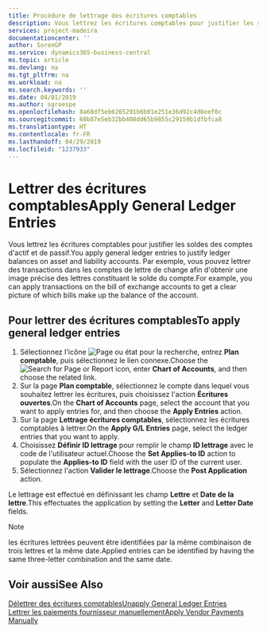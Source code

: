 ```yaml
---
title: Procédure de lettrage des écritures comptables
description: Vous lettrez les écritures comptables pour justifier les soldes des comptes d'actif et de passif.
services: project-madeira
documentationcenter: ''
author: SorenGP
ms.service: dynamics365-business-central
ms.topic: article
ms.devlang: na
ms.tgt_pltfrm: na
ms.workload: na
ms.search.keywords: ''
ms.date: 04/01/2019
ms.author: sgroespe
ms.openlocfilehash: 8a68df5eb6265291b6b01e251e36d92c4d8eef0c
ms.sourcegitcommit: 60b87e5eb32bb408dd65b9855c29159b1dfbfca8
ms.translationtype: HT
ms.contentlocale: fr-FR
ms.lasthandoff: 04/29/2019
ms.locfileid: "1237933"
---
```

# <a name="apply-general-ledger-entries"></a><span data-ttu-id="16573-103">Lettrer des écritures comptables</span><span class="sxs-lookup"><span data-stu-id="16573-103">Apply General Ledger Entries</span></span>
<span data-ttu-id="16573-104">Vous lettrez les écritures comptables pour justifier les soldes des comptes d'actif et de passif.</span><span class="sxs-lookup"><span data-stu-id="16573-104">You apply general ledger entries to justify ledger balances on asset and liability accounts.</span></span> <span data-ttu-id="16573-105">Par exemple, vous pouvez lettrer des transactions dans les comptes de lettre de change afin d'obtenir une image précise des lettres constituant le solde du compte.</span><span class="sxs-lookup"><span data-stu-id="16573-105">For example, you can apply transactions on the bill of exchange accounts to get a clear picture of which bills make up the balance of the account.</span></span>  

## <a name="to-apply-general-ledger-entries"></a><span data-ttu-id="16573-106">Pour lettrer des écritures comptables</span><span class="sxs-lookup"><span data-stu-id="16573-106">To apply general ledger entries</span></span>  

1.  <span data-ttu-id="16573-107">Sélectionnez l'icône ![Page ou état pour la recherche](../../media/ui-search/search_small.png "Page ou état pour la recherche"), entrez **Plan comptable**, puis sélectionnez le lien connexe.</span><span class="sxs-lookup"><span data-stu-id="16573-107">Choose the ![Search for Page or Report](../../media/ui-search/search_small.png "Search for Page or Report icon") icon, enter **Chart of Accounts**, and then choose the related link.</span></span>  
2.  <span data-ttu-id="16573-108">Sur la page **Plan comptable**, sélectionnez le compte dans lequel vous souhaitez lettrer les écritures, puis choisissez l'action **Écritures ouvertes**.</span><span class="sxs-lookup"><span data-stu-id="16573-108">On the **Chart of Accounts** page, select the account that you want to apply entries for, and then choose the **Apply Entries** action.</span></span>  
3.  <span data-ttu-id="16573-109">Sur la page **Lettrage écritures comptables**, sélectionnez les écritures comptables à lettrer.</span><span class="sxs-lookup"><span data-stu-id="16573-109">On the **Apply G/L Entries** page, select the ledger entries that you want to apply.</span></span>  
4.  <span data-ttu-id="16573-110">Choisissez **Définir ID lettrage** pour remplir le champ **ID lettrage** avec le code de l'utilisateur actuel.</span><span class="sxs-lookup"><span data-stu-id="16573-110">Choose the **Set Applies-to ID** action to populate the **Applies-to ID** field with the user ID of the current user.</span></span>  
5.  <span data-ttu-id="16573-111">Sélectionnez l'action **Valider le lettrage**.</span><span class="sxs-lookup"><span data-stu-id="16573-111">Choose the **Post Application** action.</span></span>  

<span data-ttu-id="16573-112">Le lettrage est effectué en définissant les champ **Lettre** et **Date de la lettre**.</span><span class="sxs-lookup"><span data-stu-id="16573-112">This effectuates the application by setting the **Letter** and **Letter Date** fields.</span></span>  

> [!NOTE]  
>  <span data-ttu-id="16573-113">les écritures lettrées peuvent être identifiées par la même combinaison de trois lettres et la même date.</span><span class="sxs-lookup"><span data-stu-id="16573-113">Applied entries can be identified by having the same three-letter combination and the same date.</span></span>

## <a name="see-also"></a><span data-ttu-id="16573-114">Voir aussi</span><span class="sxs-lookup"><span data-stu-id="16573-114">See Also</span></span>  
[<span data-ttu-id="16573-115">Délettrer des écritures comptables</span><span class="sxs-lookup"><span data-stu-id="16573-115">Unapply General Ledger Entries</span></span>](how-to-unapply-general-ledger-entries.md)  
[<span data-ttu-id="16573-116">Lettrer les paiements fournisseur manuellement</span><span class="sxs-lookup"><span data-stu-id="16573-116">Apply Vendor Payments Manually</span></span>](../../payables-how-apply-purchase-transactions-manually.md)
